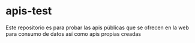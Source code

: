 # apis-test
Este repositorio es para probar las apis públicas que se ofrecen en la web para consumo de datos así como apis propias creadas
